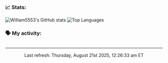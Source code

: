 ### 📈 Stats:
![William5553's GitHub stats](https://gh-readme-stats-git-main-william5553s-projects.vercel.app/api?username=wkangg&show_icons=true&theme=dark&include_all_commits=true&count_private=true&hide_border=true)
![Top Languages](https://gh-readme-stats-git-main-william5553s-projects.vercel.app/api/top-langs/?username=wkangg&langs_count=10&layout=compact&theme=dark&include_all_commits=true&count_private=true&hide_border=true)

### 🗣 My activity:
```

```

------------
<p align="center">Last refresh: Thursday, August 21st 2025, 12:26:33 am ET</p>
